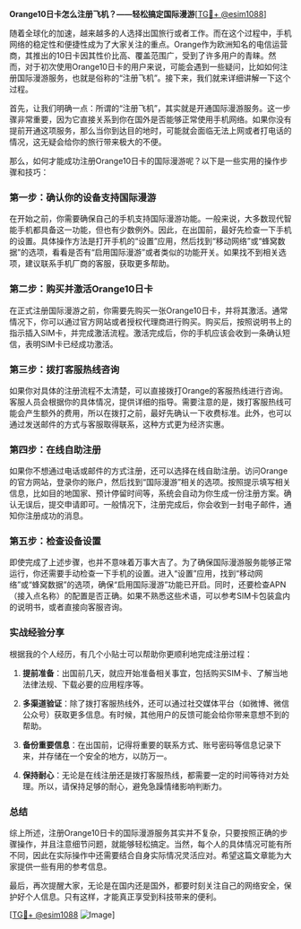 **Orange10日卡怎么注册飞机？——轻松搞定国际漫游**[[TG💪+ @esim1088](https://t.me/s/esim1088)]

随着全球化的加速，越来越多的人选择出国旅行或者工作。而在这个过程中，手机网络的稳定性和便捷性成为了大家关注的重点。Orange作为欧洲知名的电信运营商，其推出的10日卡因其性价比高、覆盖范围广，受到了许多用户的青睐。然而，对于初次使用Orange10日卡的用户来说，可能会遇到一些疑问，比如如何注册国际漫游服务，也就是俗称的“注册飞机”。接下来，我们就来详细讲解一下这个过程。

首先，让我们明确一点：所谓的“注册飞机”，其实就是开通国际漫游服务。这一步骤非常重要，因为它直接关系到你在国外是否能够正常使用手机网络。如果你没有提前开通这项服务，那么当你到达目的地时，可能就会面临无法上网或者打电话的情况，这无疑会给你的旅行带来极大的不便。

那么，如何才能成功注册Orange10日卡的国际漫游呢？以下是一些实用的操作步骤和技巧：

### 第一步：确认你的设备支持国际漫游

在开始之前，你需要确保自己的手机支持国际漫游功能。一般来说，大多数现代智能手机都具备这一功能，但也有少数例外。因此，在出国前，最好先检查一下手机的设置。具体操作方法是打开手机的“设置”应用，然后找到“移动网络”或“蜂窝数据”的选项，看看是否有“启用国际漫游”或者类似的功能开关。如果找不到相关选项，建议联系手机厂商的客服，获取更多帮助。

### 第二步：购买并激活Orange10日卡

在正式注册国际漫游之前，你需要先购买一张Orange10日卡，并将其激活。通常情况下，你可以通过官方网站或者授权代理商进行购买。购买后，按照说明书上的指示插入SIM卡，并完成激活流程。激活完成后，你的手机应该会收到一条确认短信，表明SIM卡已经成功激活。

### 第三步：拨打客服热线咨询

如果你对具体的注册流程不太清楚，可以直接拨打Orange的客服热线进行咨询。客服人员会根据你的具体情况，提供详细的指导。需要注意的是，拨打客服热线可能会产生额外的费用，所以在拨打之前，最好先确认一下收费标准。此外，也可以通过发送邮件的方式与客服取得联系，这种方式更为经济实惠。

### 第四步：在线自助注册

如果你不想通过电话或邮件的方式注册，还可以选择在线自助注册。访问Orange的官方网站，登录你的账户，然后找到“国际漫游”相关的选项。按照提示填写相关信息，比如目的地国家、预计停留时间等，系统会自动为你生成一份注册方案。确认无误后，提交申请即可。一般情况下，注册完成后，你会收到一封电子邮件，通知你注册成功的消息。

### 第五步：检查设备设置

即使完成了上述步骤，也并不意味着万事大吉了。为了确保国际漫游服务能够正常运行，你还需要手动检查一下手机的设置。进入“设置”应用，找到“移动网络”或“蜂窝数据”的选项，确保“启用国际漫游”功能已开启。同时，还要检查APN（接入点名称）的配置是否正确。如果不熟悉这些术语，可以参考SIM卡包装盒内的说明书，或者直接向客服咨询。

### 实战经验分享

根据我的个人经历，有几个小贴士可以帮助你更顺利地完成注册过程：

1. **提前准备**：出国前几天，就应开始准备相关事宜，包括购买SIM卡、了解当地法律法规、下载必要的应用程序等。
   
2. **多渠道验证**：除了拨打客服热线外，还可以通过社交媒体平台（如微博、微信公众号）获取更多信息。有时候，其他用户的反馈可能会给你带来意想不到的帮助。

3. **备份重要信息**：在出国前，记得将重要的联系方式、账号密码等信息记录下来，并存储在一个安全的地方，以防万一。

4. **保持耐心**：无论是在线注册还是拨打客服热线，都需要一定的时间等待对方处理。所以，请保持足够的耐心，避免急躁情绪影响判断力。

### 总结

综上所述，注册Orange10日卡的国际漫游服务其实并不复杂，只要按照正确的步骤操作，并且注意细节问题，就能够轻松搞定。当然，每个人的具体情况可能有所不同，因此在实际操作中还需要结合自身实际情况灵活应对。希望这篇文章能为大家提供一些有用的参考信息。

最后，再次提醒大家，无论是在国内还是国外，都要时刻关注自己的网络安全，保护好个人信息。只有这样，才能真正享受到科技带来的便利。

[[TG💪+ @esim1088](https://t.me/s/esim1088) ![Image](https://i.postimg.cc/4NQfJmqS/Snipaste-2025-05-13-00-14-12.png)]